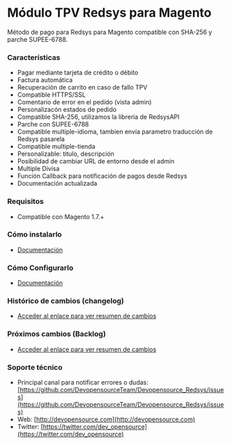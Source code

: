 Módulo TPV Redsys para Magento
===========

Método de pago para Redsys para Magento compatible con SHA-256 y parche SUPEE-6788.

### Características

* Pagar mediante tarjeta de crédito o débito
* Factura automática
* Recuperación de carrito en caso de fallo TPV
* Compatible HTTPS/SSL
* Comentario de error en el pedido (vista admin)
* Personalizacón estados de pedido
* Compatible SHA-256, utilizamos la libreria de RedsysAPI
* Parche con SUPEE-6788
* Compatible multiple-idioma, tambien envía parametro traducción de Redsys pasarela
* Compatible multiple-tienda
* Personalizable: titulo, descripción
* Posibilidad de cambiar URL de entorno desde el admin
* Multiple Divisa
* Función Callback para notificación de pagos desde Redsys
* Documentación actualizada

### Requisitos

* Compatible con Magento 1.7.+

### Cómo instalarlo

* [Documentación](https://github.com/DevopensourceTeam/Devopensource_Redsys/wiki/Como-instalar-el-m%C3%B3dulo)

### Cómo Configurarlo

* [Documentación](https://github.com/DevopensourceTeam/Devopensource_Redsys/wiki/Configuraci%C3%B3n-admin-Magento)
 
### Histórico de cambios (changelog)

* [Acceder al enlace para ver resumen de cambios](https://github.com/DevopensourceTeam/Devopensource_Redsys/wiki/Cambios-y-Mejoras)

### Próximos cambios (Backlog)

* [Acceder al enlace para ver resumen de cambios](https://github.com/DevopensourceTeam/Devopensource_Redsys/wiki/Cambios-y-Mejoras)

### Soporte técnico

* Principal canal para notificar errores o dudas: [https://github.com/DevopensourceTeam/Devopensource_Redsys/issues](https://github.com/DevopensourceTeam/Devopensource_Redsys/issues) 
* Web: [http://devopensource.com](http://devopensource.com)
* Twitter: [https://twitter.com/dev_opensource](https://twitter.com/dev_opensource)

